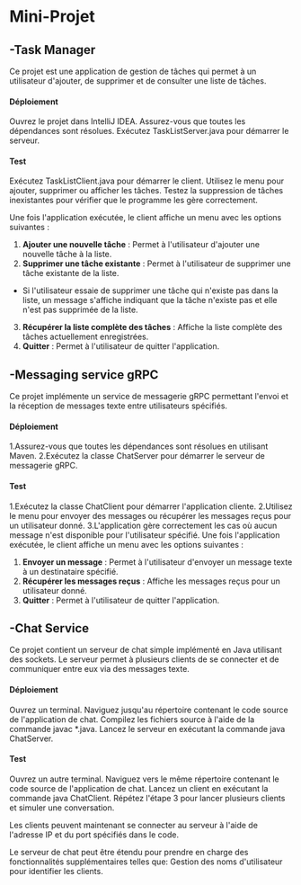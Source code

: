 # Mini-Projet
## -Task Manager

Ce projet est une application de gestion de tâches qui permet à un utilisateur d'ajouter, de supprimer et de consulter une liste de tâches.

####  Déploiement
Ouvrez le projet dans IntelliJ IDEA.
Assurez-vous que toutes les dépendances sont résolues.
Exécutez TaskListServer.java pour démarrer le serveur.
#### Test
Exécutez TaskListClient.java pour démarrer le client.
Utilisez le menu pour ajouter, supprimer ou afficher les tâches.
Testez la suppression de tâches inexistantes pour vérifier que le programme les gère correctement.

Une fois l'application exécutée, le client affiche un menu avec les options suivantes :

1. **Ajouter une nouvelle tâche** : Permet à l'utilisateur d'ajouter une nouvelle tâche à la liste.
2. **Supprimer une tâche existante** : Permet à l'utilisateur de supprimer une tâche existante de la liste.
- Si l'utilisateur essaie de supprimer une tâche qui n'existe pas dans la liste, un message s'affiche indiquant que la tâche n'existe pas et elle n'est pas supprimée de la liste.
3. **Récupérer la liste complète des tâches** : Affiche la liste complète des tâches actuellement enregistrées.
4. **Quitter** : Permet à l'utilisateur de quitter l'application.
## -Messaging service gRPC
 
Ce projet implémente un service de messagerie gRPC permettant l'envoi et la réception de messages texte entre utilisateurs spécifiés.

#### Déploiement
 
1.Assurez-vous que toutes les dépendances sont résolues en utilisant Maven.
2.Exécutez la classe ChatServer pour démarrer le serveur de messagerie gRPC.
#### Test
1.Exécutez la classe ChatClient pour démarrer l'application cliente.
2.Utilisez le menu pour envoyer des messages ou récupérer les messages reçus pour un utilisateur donné.
3.L'application gère correctement les cas où aucun message n'est disponible pour l'utilisateur spécifié.
Une fois l'application exécutée, le client affiche un menu avec les options suivantes :

1. **Envoyer un message** : Permet à l'utilisateur d'envoyer un message texte à un destinataire spécifié.
2. **Récupérer les messages reçus** : Affiche les messages reçus pour un utilisateur donné.
3. **Quitter** : Permet à l'utilisateur de quitter l'application.









## -Chat Service
Ce projet contient un serveur de chat simple implémenté en Java utilisant des sockets. Le serveur permet à plusieurs clients de se connecter et de communiquer entre eux via des messages texte.

#### Déploiement
Ouvrez un terminal.
Naviguez jusqu'au répertoire contenant le code source de l'application de chat.
Compilez les fichiers source à l'aide de la commande javac *.java.
Lancez le serveur en exécutant la commande java ChatServer.
#### Test
Ouvrez un autre terminal.
Naviguez vers le même répertoire contenant le code source de l'application de chat.
Lancez un client en exécutant la commande java ChatClient.
Répétez l'étape 3 pour lancer plusieurs clients et simuler une conversation.

Les clients peuvent maintenant se connecter au serveur à l'aide de l'adresse IP et du port spécifiés dans le code.

Le serveur de chat peut être étendu pour prendre en charge des fonctionnalités supplémentaires telles que:
Gestion des noms d'utilisateur pour identifier les clients.